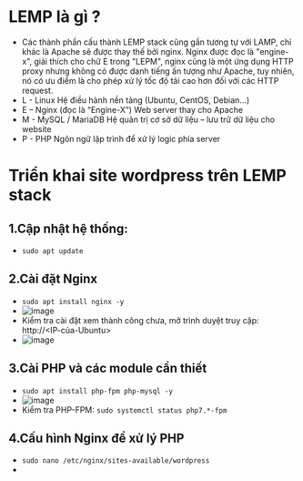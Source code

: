 # LEMP là gì ?
- Các thành phần cấu thành LEMP stack cũng gần tương tự với LAMP, chỉ khác là Apache sẽ được thay thế bởi nginx. Nginx được đọc là "engine-x", giải thích cho chữ E trong "LEPM", nginx cũng là một ứng dụng HTTP proxy nhưng không có được danh tiếng ấn tượng như Apache, tuy nhiên, nó có ưu điểm là cho phép xử lý tốc độ tải cao hơn đối với các HTTP request.
- L - Linux	Hệ điều hành nền tảng (Ubuntu, CentOS, Debian...)
- E – Nginx (đọc là “Engine-X”)	Web server thay cho Apache
- M - MySQL / MariaDB	Hệ quản trị cơ sở dữ liệu – lưu trữ dữ liệu cho website
- P - PHP	Ngôn ngữ lập trình để xử lý logic phía server

# Triển khai site wordpress trên LEMP stack
## 1.Cập nhật hệ thống:
- `sudo apt update`
## 2.Cài đặt Nginx
- `sudo apt install nginx -y`
- ![image](https://github.com/user-attachments/assets/e0d39b20-a05b-41d3-b430-0739cbeb11dd)
- Kiểm tra cài đặt xem thành công chưa, mở trình duyệt truy cập: http://<IP-của-Ubuntu>
- ![image](https://github.com/user-attachments/assets/dfd7c80c-372c-4304-96c2-fc6014f0913b)
## 3.Cài PHP và các module cần thiết
- `sudo apt install php-fpm php-mysql -y`
- ![image](https://github.com/user-attachments/assets/0901214f-bd73-4640-915b-be7a967adc82)
- Kiểm tra PHP-FPM: `sudo systemctl status php7.*-fpm`

## 4.Cấu hình Nginx để xử lý PHP
- `sudo nano /etc/nginx/sites-available/wordpress`
- 





